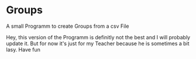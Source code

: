 # Groups
 A small Programm to create Groups from a csv File

Hey, this version of the Programm is definitly not the best and I will probably update it.
But for now it's just for my Teacher because he is sometimes a bit lasy.
Have fun
